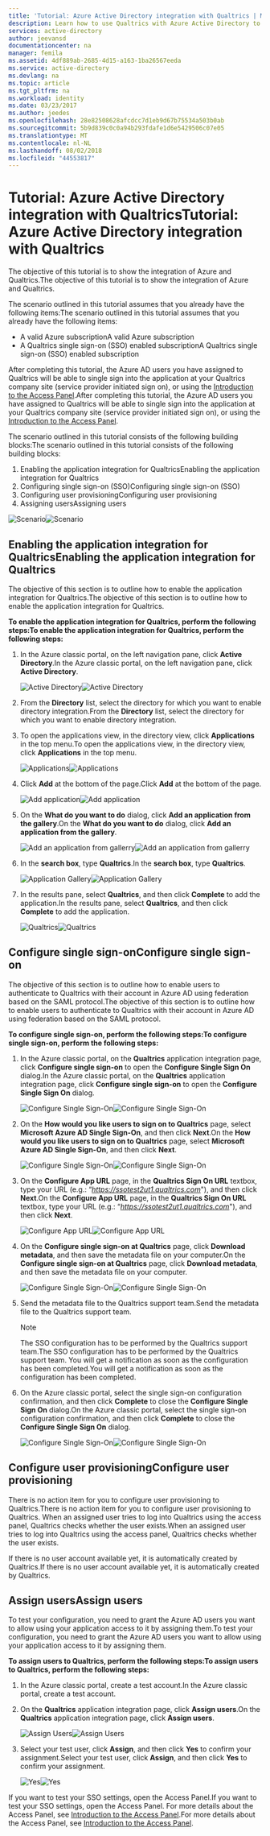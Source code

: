 ```yaml
---
title: 'Tutorial: Azure Active Directory integration with Qualtrics | Microsoft Docs'
description: Learn how to use Qualtrics with Azure Active Directory to enable single sign-on, automated provisioning, and more!
services: active-directory
author: jeevansd
documentationcenter: na
manager: femila
ms.assetid: 4df889ab-2685-4d15-a163-1ba26567eeda
ms.service: active-directory
ms.devlang: na
ms.topic: article
ms.tgt_pltfrm: na
ms.workload: identity
ms.date: 03/23/2017
ms.author: jeedes
ms.openlocfilehash: 28e82508628afcdcc7d1eb9d67b75534a503b0ab
ms.sourcegitcommit: 5b9d839c0c0a94b293fdafe1d6e5429506c07e05
ms.translationtype: MT
ms.contentlocale: nl-NL
ms.lasthandoff: 08/02/2018
ms.locfileid: "44553817"
---
```

# <a name="tutorial-azure-active-directory-integration-with-qualtrics"></a><span data-ttu-id="a89b4-103">Tutorial: Azure Active Directory integration with Qualtrics</span><span class="sxs-lookup"><span data-stu-id="a89b4-103">Tutorial: Azure Active Directory integration with Qualtrics</span></span>
<span data-ttu-id="a89b4-104">The objective of this tutorial is to show the integration of Azure and Qualtrics.</span><span class="sxs-lookup"><span data-stu-id="a89b4-104">The objective of this tutorial is to show the integration of Azure and Qualtrics.</span></span>  

<span data-ttu-id="a89b4-105">The scenario outlined in this tutorial assumes that you already have the following items:</span><span class="sxs-lookup"><span data-stu-id="a89b4-105">The scenario outlined in this tutorial assumes that you already have the following items:</span></span>

* <span data-ttu-id="a89b4-106">A valid Azure subscription</span><span class="sxs-lookup"><span data-stu-id="a89b4-106">A valid Azure subscription</span></span>
* <span data-ttu-id="a89b4-107">A Qualtrics single sign-on (SSO) enabled subscription</span><span class="sxs-lookup"><span data-stu-id="a89b4-107">A Qualtrics single sign-on (SSO) enabled subscription</span></span>

<span data-ttu-id="a89b4-108">After completing this tutorial, the Azure AD users you have assigned to Qualtrics will be able to single sign into the application at your Qualtrics company site (service provider initiated sign on), or using the [Introduction to the Access Panel](active-directory-saas-access-panel-introduction.md).</span><span class="sxs-lookup"><span data-stu-id="a89b4-108">After completing this tutorial, the Azure AD users you have assigned to Qualtrics will be able to single sign into the application at your Qualtrics company site (service provider initiated sign on), or using the [Introduction to the Access Panel](active-directory-saas-access-panel-introduction.md).</span></span>

<span data-ttu-id="a89b4-109">The scenario outlined in this tutorial consists of the following building blocks:</span><span class="sxs-lookup"><span data-stu-id="a89b4-109">The scenario outlined in this tutorial consists of the following building blocks:</span></span>

1. <span data-ttu-id="a89b4-110">Enabling the application integration for Qualtrics</span><span class="sxs-lookup"><span data-stu-id="a89b4-110">Enabling the application integration for Qualtrics</span></span>
2. <span data-ttu-id="a89b4-111">Configuring single sign-on (SSO)</span><span class="sxs-lookup"><span data-stu-id="a89b4-111">Configuring single sign-on (SSO)</span></span>
3. <span data-ttu-id="a89b4-112">Configuring user provisioning</span><span class="sxs-lookup"><span data-stu-id="a89b4-112">Configuring user provisioning</span></span>
4. <span data-ttu-id="a89b4-113">Assigning users</span><span class="sxs-lookup"><span data-stu-id="a89b4-113">Assigning users</span></span>

<span data-ttu-id="a89b4-114">![Scenario](https://docstestmedia1.blob.core.windows.net/azure-media/articles/active-directory/media/active-directory-saas-qualtrics-tutorial/IC789542.png "Scenario")</span><span class="sxs-lookup"><span data-stu-id="a89b4-114">![Scenario](https://docstestmedia1.blob.core.windows.net/azure-media/articles/active-directory/media/active-directory-saas-qualtrics-tutorial/IC789542.png "Scenario")</span></span>

## <a name="enabling-the-application-integration-for-qualtrics"></a><span data-ttu-id="a89b4-115">Enabling the application integration for Qualtrics</span><span class="sxs-lookup"><span data-stu-id="a89b4-115">Enabling the application integration for Qualtrics</span></span>
<span data-ttu-id="a89b4-116">The objective of this section is to outline how to enable the application integration for Qualtrics.</span><span class="sxs-lookup"><span data-stu-id="a89b4-116">The objective of this section is to outline how to enable the application integration for Qualtrics.</span></span>

<span data-ttu-id="a89b4-117">**To enable the application integration for Qualtrics, perform the following steps:**</span><span class="sxs-lookup"><span data-stu-id="a89b4-117">**To enable the application integration for Qualtrics, perform the following steps:**</span></span>

1. <span data-ttu-id="a89b4-118">In the Azure classic portal, on the left navigation pane, click **Active Directory**.</span><span class="sxs-lookup"><span data-stu-id="a89b4-118">In the Azure classic portal, on the left navigation pane, click **Active Directory**.</span></span>
   
   <span data-ttu-id="a89b4-119">![Active Directory](https://docstestmedia1.blob.core.windows.net/azure-media/articles/active-directory/media/active-directory-saas-qualtrics-tutorial/IC700993.png "Active Directory")</span><span class="sxs-lookup"><span data-stu-id="a89b4-119">![Active Directory](https://docstestmedia1.blob.core.windows.net/azure-media/articles/active-directory/media/active-directory-saas-qualtrics-tutorial/IC700993.png "Active Directory")</span></span>
2. <span data-ttu-id="a89b4-120">From the **Directory** list, select the directory for which you want to enable directory integration.</span><span class="sxs-lookup"><span data-stu-id="a89b4-120">From the **Directory** list, select the directory for which you want to enable directory integration.</span></span>
3. <span data-ttu-id="a89b4-121">To open the applications view, in the directory view, click **Applications** in the top menu.</span><span class="sxs-lookup"><span data-stu-id="a89b4-121">To open the applications view, in the directory view, click **Applications** in the top menu.</span></span>
   
   <span data-ttu-id="a89b4-122">![Applications](https://docstestmedia1.blob.core.windows.net/azure-media/articles/active-directory/media/active-directory-saas-qualtrics-tutorial/IC700994.png "Applications")</span><span class="sxs-lookup"><span data-stu-id="a89b4-122">![Applications](https://docstestmedia1.blob.core.windows.net/azure-media/articles/active-directory/media/active-directory-saas-qualtrics-tutorial/IC700994.png "Applications")</span></span>
4. <span data-ttu-id="a89b4-123">Click **Add** at the bottom of the page.</span><span class="sxs-lookup"><span data-stu-id="a89b4-123">Click **Add** at the bottom of the page.</span></span>
   
   <span data-ttu-id="a89b4-124">![Add application](https://docstestmedia1.blob.core.windows.net/azure-media/articles/active-directory/media/active-directory-saas-qualtrics-tutorial/IC749321.png "Add application")</span><span class="sxs-lookup"><span data-stu-id="a89b4-124">![Add application](https://docstestmedia1.blob.core.windows.net/azure-media/articles/active-directory/media/active-directory-saas-qualtrics-tutorial/IC749321.png "Add application")</span></span>
5. <span data-ttu-id="a89b4-125">On the **What do you want to do** dialog, click **Add an application from the gallery**.</span><span class="sxs-lookup"><span data-stu-id="a89b4-125">On the **What do you want to do** dialog, click **Add an application from the gallery**.</span></span>
   
   <span data-ttu-id="a89b4-126">![Add an application from gallerry](https://docstestmedia1.blob.core.windows.net/azure-media/articles/active-directory/media/active-directory-saas-qualtrics-tutorial/IC749322.png "Add an application from gallerry")</span><span class="sxs-lookup"><span data-stu-id="a89b4-126">![Add an application from gallerry](https://docstestmedia1.blob.core.windows.net/azure-media/articles/active-directory/media/active-directory-saas-qualtrics-tutorial/IC749322.png "Add an application from gallerry")</span></span>
6. <span data-ttu-id="a89b4-127">In the **search box**, type **Qualtrics**.</span><span class="sxs-lookup"><span data-stu-id="a89b4-127">In the **search box**, type **Qualtrics**.</span></span>
   
   <span data-ttu-id="a89b4-128">![Application Gallery](https://docstestmedia1.blob.core.windows.net/azure-media/articles/active-directory/media/active-directory-saas-qualtrics-tutorial/IC789543.png "Application Gallery")</span><span class="sxs-lookup"><span data-stu-id="a89b4-128">![Application Gallery](https://docstestmedia1.blob.core.windows.net/azure-media/articles/active-directory/media/active-directory-saas-qualtrics-tutorial/IC789543.png "Application Gallery")</span></span>
7. <span data-ttu-id="a89b4-129">In the results pane, select **Qualtrics**, and then click **Complete** to add the application.</span><span class="sxs-lookup"><span data-stu-id="a89b4-129">In the results pane, select **Qualtrics**, and then click **Complete** to add the application.</span></span>
   
   <span data-ttu-id="a89b4-130">![Qualtrics](https://docstestmedia1.blob.core.windows.net/azure-media/articles/active-directory/media/active-directory-saas-qualtrics-tutorial/IC789544.png "Qualtrics")</span><span class="sxs-lookup"><span data-stu-id="a89b4-130">![Qualtrics](https://docstestmedia1.blob.core.windows.net/azure-media/articles/active-directory/media/active-directory-saas-qualtrics-tutorial/IC789544.png "Qualtrics")</span></span>
   
## <a name="configure-single-sign-on"></a><span data-ttu-id="a89b4-131">Configure single sign-on</span><span class="sxs-lookup"><span data-stu-id="a89b4-131">Configure single sign-on</span></span>

<span data-ttu-id="a89b4-132">The objective of this section is to outline how to enable users to authenticate to Qualtrics with their account in Azure AD using federation based on the SAML protocol.</span><span class="sxs-lookup"><span data-stu-id="a89b4-132">The objective of this section is to outline how to enable users to authenticate to Qualtrics with their account in Azure AD using federation based on the SAML protocol.</span></span>

<span data-ttu-id="a89b4-133">**To configure single sign-on, perform the following steps:**</span><span class="sxs-lookup"><span data-stu-id="a89b4-133">**To configure single sign-on, perform the following steps:**</span></span>

1. <span data-ttu-id="a89b4-134">In the Azure classic portal, on the **Qualtrics** application integration page, click **Configure single sign-on** to open the **Configure Single Sign On** dialog.</span><span class="sxs-lookup"><span data-stu-id="a89b4-134">In the Azure classic portal, on the **Qualtrics** application integration page, click **Configure single sign-on** to open the **Configure Single Sign On** dialog.</span></span>
   
   <span data-ttu-id="a89b4-135">![Configure Single Sign-On](https://docstestmedia1.blob.core.windows.net/azure-media/articles/active-directory/media/active-directory-saas-qualtrics-tutorial/IC789545.png "Configure Single Sign-On")</span><span class="sxs-lookup"><span data-stu-id="a89b4-135">![Configure Single Sign-On](https://docstestmedia1.blob.core.windows.net/azure-media/articles/active-directory/media/active-directory-saas-qualtrics-tutorial/IC789545.png "Configure Single Sign-On")</span></span>
2. <span data-ttu-id="a89b4-136">On the **How would you like users to sign on to Qualtrics** page, select **Microsoft Azure AD Single Sign-On**, and then click **Next**.</span><span class="sxs-lookup"><span data-stu-id="a89b4-136">On the **How would you like users to sign on to Qualtrics** page, select **Microsoft Azure AD Single Sign-On**, and then click **Next**.</span></span>
   
   <span data-ttu-id="a89b4-137">![Configure Single Sign-On](https://docstestmedia1.blob.core.windows.net/azure-media/articles/active-directory/media/active-directory-saas-qualtrics-tutorial/IC789546.png "Configure Single Sign-On")</span><span class="sxs-lookup"><span data-stu-id="a89b4-137">![Configure Single Sign-On](https://docstestmedia1.blob.core.windows.net/azure-media/articles/active-directory/media/active-directory-saas-qualtrics-tutorial/IC789546.png "Configure Single Sign-On")</span></span>
3. <span data-ttu-id="a89b4-138">On the **Configure App URL** page, in the **Qualtrics Sign On URL** textbox, type your URL (e.g.: “*https://ssotest2ut1.qualtrics.com*"), and then click **Next**.</span><span class="sxs-lookup"><span data-stu-id="a89b4-138">On the **Configure App URL** page, in the **Qualtrics Sign On URL** textbox, type your URL (e.g.: “*https://ssotest2ut1.qualtrics.com*"), and then click **Next**.</span></span>
   
   <span data-ttu-id="a89b4-139">![Configure App URL](https://docstestmedia1.blob.core.windows.net/azure-media/articles/active-directory/media/active-directory-saas-qualtrics-tutorial/IC789547.png "Configure App URL")</span><span class="sxs-lookup"><span data-stu-id="a89b4-139">![Configure App URL](https://docstestmedia1.blob.core.windows.net/azure-media/articles/active-directory/media/active-directory-saas-qualtrics-tutorial/IC789547.png "Configure App URL")</span></span>
4. <span data-ttu-id="a89b4-140">On the **Configure single sign-on at Qualtrics** page, click **Download metadata**, and then save the metadata file on your computer.</span><span class="sxs-lookup"><span data-stu-id="a89b4-140">On the **Configure single sign-on at Qualtrics** page, click **Download metadata**, and then save the metadata file on your computer.</span></span>
   
   <span data-ttu-id="a89b4-141">![Configure Single Sign-On](https://docstestmedia1.blob.core.windows.net/azure-media/articles/active-directory/media/active-directory-saas-qualtrics-tutorial/IC789548.png "Configure Single Sign-On")</span><span class="sxs-lookup"><span data-stu-id="a89b4-141">![Configure Single Sign-On](https://docstestmedia1.blob.core.windows.net/azure-media/articles/active-directory/media/active-directory-saas-qualtrics-tutorial/IC789548.png "Configure Single Sign-On")</span></span>
5. <span data-ttu-id="a89b4-142">Send the metadata file to the Qualtrics support team.</span><span class="sxs-lookup"><span data-stu-id="a89b4-142">Send the metadata file to the Qualtrics support team.</span></span>
   
   >[!NOTE]
   ><span data-ttu-id="a89b4-143">The SSO configuration has to be performed by the Qualtrics support team.</span><span class="sxs-lookup"><span data-stu-id="a89b4-143">The SSO configuration has to be performed by the Qualtrics support team.</span></span> <span data-ttu-id="a89b4-144">You will get a notification as soon as the configuration has been completed.</span><span class="sxs-lookup"><span data-stu-id="a89b4-144">You will get a notification as soon as the configuration has been completed.</span></span>
   > 
   > 
6. <span data-ttu-id="a89b4-145">On the Azure classic portal, select the single sign-on configuration confirmation, and then click **Complete** to close the **Configure Single Sign On** dialog.</span><span class="sxs-lookup"><span data-stu-id="a89b4-145">On the Azure classic portal, select the single sign-on configuration confirmation, and then click **Complete** to close the **Configure Single Sign On** dialog.</span></span>
   
   <span data-ttu-id="a89b4-146">![Configure Single Sign-On](https://docstestmedia1.blob.core.windows.net/azure-media/articles/active-directory/media/active-directory-saas-qualtrics-tutorial/IC789549.png "Configure Single Sign-On")</span><span class="sxs-lookup"><span data-stu-id="a89b4-146">![Configure Single Sign-On](https://docstestmedia1.blob.core.windows.net/azure-media/articles/active-directory/media/active-directory-saas-qualtrics-tutorial/IC789549.png "Configure Single Sign-On")</span></span>
   
## <a name="configure-user-provisioning"></a><span data-ttu-id="a89b4-147">Configure user provisioning</span><span class="sxs-lookup"><span data-stu-id="a89b4-147">Configure user provisioning</span></span>

<span data-ttu-id="a89b4-148">There is no action item for you to configure user provisioning to Qualtrics.</span><span class="sxs-lookup"><span data-stu-id="a89b4-148">There is no action item for you to configure user provisioning to Qualtrics.</span></span> <span data-ttu-id="a89b4-149">When an assigned user tries to log into Qualtrics using the access panel, Qualtrics checks whether the user exists.</span><span class="sxs-lookup"><span data-stu-id="a89b4-149">When an assigned user tries to log into Qualtrics using the access panel, Qualtrics checks whether the user exists.</span></span>  

<span data-ttu-id="a89b4-150">If there is no user account available yet, it is automatically created by Qualtrics.</span><span class="sxs-lookup"><span data-stu-id="a89b4-150">If there is no user account available yet, it is automatically created by Qualtrics.</span></span>

## <a name="assign-users"></a><span data-ttu-id="a89b4-151">Assign users</span><span class="sxs-lookup"><span data-stu-id="a89b4-151">Assign users</span></span>
<span data-ttu-id="a89b4-152">To test your configuration, you need to grant the Azure AD users you want to allow using your application access to it by assigning them.</span><span class="sxs-lookup"><span data-stu-id="a89b4-152">To test your configuration, you need to grant the Azure AD users you want to allow using your application access to it by assigning them.</span></span>

<span data-ttu-id="a89b4-153">**To assign users to Qualtrics, perform the following steps:**</span><span class="sxs-lookup"><span data-stu-id="a89b4-153">**To assign users to Qualtrics, perform the following steps:**</span></span>

1. <span data-ttu-id="a89b4-154">In the Azure classic portal, create a test account.</span><span class="sxs-lookup"><span data-stu-id="a89b4-154">In the Azure classic portal, create a test account.</span></span>
2. <span data-ttu-id="a89b4-155">On the **Qualtrics** application integration page, click **Assign users**.</span><span class="sxs-lookup"><span data-stu-id="a89b4-155">On the **Qualtrics** application integration page, click **Assign users**.</span></span>
   
   <span data-ttu-id="a89b4-156">![Assign Users](https://docstestmedia1.blob.core.windows.net/azure-media/articles/active-directory/media/active-directory-saas-qualtrics-tutorial/IC789550.png "Assign Users")</span><span class="sxs-lookup"><span data-stu-id="a89b4-156">![Assign Users](https://docstestmedia1.blob.core.windows.net/azure-media/articles/active-directory/media/active-directory-saas-qualtrics-tutorial/IC789550.png "Assign Users")</span></span>
3. <span data-ttu-id="a89b4-157">Select your test user, click **Assign**, and then click **Yes** to confirm your assignment.</span><span class="sxs-lookup"><span data-stu-id="a89b4-157">Select your test user, click **Assign**, and then click **Yes** to confirm your assignment.</span></span>
   
   <span data-ttu-id="a89b4-158">![Yes](https://docstestmedia1.blob.core.windows.net/azure-media/articles/active-directory/media/active-directory-saas-qualtrics-tutorial/IC767830.png "Yes")</span><span class="sxs-lookup"><span data-stu-id="a89b4-158">![Yes](https://docstestmedia1.blob.core.windows.net/azure-media/articles/active-directory/media/active-directory-saas-qualtrics-tutorial/IC767830.png "Yes")</span></span>

<span data-ttu-id="a89b4-159">If you want to test your SSO settings, open the Access Panel.</span><span class="sxs-lookup"><span data-stu-id="a89b4-159">If you want to test your SSO settings, open the Access Panel.</span></span> <span data-ttu-id="a89b4-160">For more details about the Access Panel, see [Introduction to the Access Panel](active-directory-saas-access-panel-introduction.md).</span><span class="sxs-lookup"><span data-stu-id="a89b4-160">For more details about the Access Panel, see [Introduction to the Access Panel](active-directory-saas-access-panel-introduction.md).</span></span>















